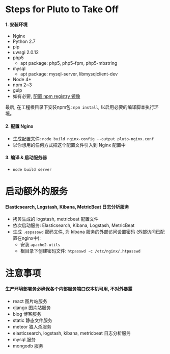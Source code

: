 # Steps for Pluto to Take Off

#### 1. 安装环境

- Nginx
- Python 2.7
- pip
- uwsgi 2.0.12
- php5
  - apt package: php5, php5-fpm, php5-mbstring
- mysql
  - apt package: mysql-server, libmysqlclient-dev
- Node 4+
- npm 2~3
- gulp
- 如有必要, [配置 npm registry 镜像](https://github.com/adventure-yunfei/easy-git-npm-tools.git)

最后, 在工程根目录下安装npm包: `npm install`, 以启用必要的编译脚本执行环境。

#### 2. 配置 Nginx

- 生成配置文件: `node build nginx-config --output pluto-nginx.conf`
- 以你想用的任何方式把这个配置文件引入到 Nginx 配置中

#### 3. 编译 & 启动服务器

- `node build server`

# 启动额外的服务

#### Elasticsearch, Logstash, Kibana, MetricBeat 日志分析服务

- 拷贝生成的 logstash, metricbeat 配置文件
- 依次启动服务: Elasticsearch, Kibana, Logstash, MetricBeat
- 生成 `.espasswd` 密码文件, 为 kibana 服务的外部访问设置密码 (外部访问已配置在nginx中):
    - 安装 `apache2-utils`
    - 根目录下创建密码文件: `htpasswd -c /etc/nginx/.htpasswd`

# 注意事项

#### 生产环境部署务必确保各个内部服务端口仅本机可用, 不对外暴露

- react 图片站服务
- django 图片站服务
- blog 博客服务
- static 静态文件服务
- meteor 狼人杀服务
- elasticsearch, logstash, kibana, metricbeat 日志分析服务
- mysql 服务
- mongodb 服务
